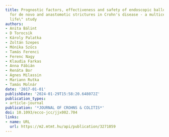 ```yaml
---
title: Prognostic factors, effectiveness and safety of endoscopic balloon dilatation
  for de novo and anastomotic strictures in Crohn's disease - a multicenter \"real
  life\" study
authors:
- Anita Bálint
- D Torocsik
- Károly Palatka
- Zoltán Szepes
- Mónika Szűcs
- Tamás Ferenci
- Ferenc Nagy
- Klaudia Farkas
- Anna Fábián
- Renáta Bor
- Ágnes Milassin
- Mariann Rutka
- Tamás Molnár
date: '2017-01-01'
publishDate: '2024-01-29T15:58:20.648072Z'
publication_types:
- article-journal
publication: '*JOURNAL OF CROHNS & COLITIS*'
doi: 10.1093/ecco-jcc/jjx002.704
links:
- name: URL
  url: https://m2.mtmt.hu/api/publication/3271059
---
```


